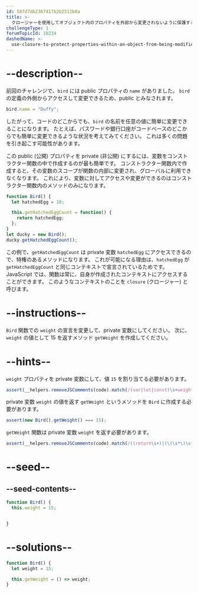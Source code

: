 ```yaml
---
id: 587d7db2367417b2b2512b8a
title: >-
  クロージャーを使用してオブジェクト内のプロパティを外部から変更されないように保護する
challengeType: 1
forumTopicId: 18234
dashedName: >-
  use-closure-to-protect-properties-within-an-object-from-being-modified-externally
---
```


# --description--

前回のチャレンジで、`bird` には public プロパティの `name` がありました。 `bird` の定義の外側からアクセスして変更できるため、public とみなされます。

```js
bird.name = "Duffy";
```

したがって、コードのどこからでも、`bird` の名前を任意の値に簡単に変更できることになります。 たとえば、パスワードや銀行口座がコードベースのどこからでも簡単に変更できるような状況を考えてみてください。 これは多くの問題を引き起こす可能性があります。

この public (公開) プロパティを private (非公開) にするには、変数をコンストラクター関数の中で作成するのが最も簡単です。 コンストラクター関数内で作成すると、その変数のスコープが関数の内部に変更され、グローバルに利用できなくなります。 これにより、変数に対してアクセスや変更ができるのはコンストラクター関数内のメソッドのみになります。

```js
function Bird() {
  let hatchedEgg = 10;

  this.getHatchedEggCount = function() { 
    return hatchedEgg;
  };
}
let ducky = new Bird();
ducky.getHatchedEggCount();
```

この例で、`getHatchedEggCount` は private 変数 `hatchedEgg` にアクセスできるので、特権のあるメソッドになります。 これが可能になる理由は、`hatchedEgg` が `getHatchedEggCount` と同じコンテキストで宣言されているためです。 JavaScript では、関数は常に、自身が作成されたコンテキストにアクセスすることができます。 このようなコンテキストのことを `closure` (クロージャー) と呼びます。

# --instructions--

`Bird` 関数での `weight` の宣言を変更して、private 変数にしてください。 次に、`weight` の値として 15 を返すメソッド `getWeight` を作成してください。

# --hints--

`weight` プロパティを private 変数にして、値 `15` を割り当てる必要があります。

```js
assert(__helpers.removeJSComments(code).match(/(var|let|const)\s+weight\s*\=\s*15\;?/g));
```

private 変数 `weight` の値を返す `getWeight` というメソッドを `Bird` に作成する必要があります。

```js
assert(new Bird().getWeight() === 15);
```

`getWeight` 関数は private 変数 `weight` を返す必要があります。

```js
assert(__helpers.removeJSComments(code).match(/((return\s+)|(\(\s*\)\s*\=\>\s*))weight\;?/g));
```

# --seed--

## --seed-contents--

```js
function Bird() {
  this.weight = 15;


}
```

# --solutions--

```js
function Bird() {
  let weight = 15;

  this.getWeight = () => weight;
}
```
